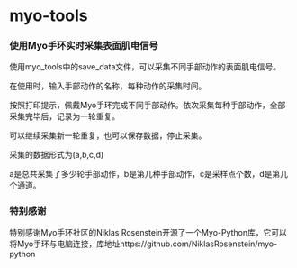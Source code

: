 # myo-tools

### 使用Myo手环实时采集表面肌电信号

使用myo_tools中的save_data文件，可以采集不同手部动作的表面肌电信号。

在使用时，输入手部动作的名称，每种动作的采集时间。

按照打印提示，佩戴Myo手环完成不同手部动作。依次采集每种手部动作，全部采集完毕后，记录为一轮重复。

可以继续采集新一轮重复，也可以保存数据，停止采集。

采集的数据形式为(a,b,c,d)

a是总共采集了多少轮手部动作，b是第几种手部动作，c是采样点个数，d是第几个通道。

### 特别感谢

特别感谢Myo手环社区的Niklas Rosenstein开源了一个Myo-Python库，它可以将Myo手环与电脑连接，库地址https://github.com/NiklasRosenstein/myo-python
